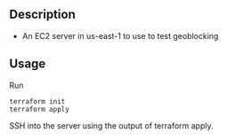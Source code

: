 ## Description

- An EC2 server in us-east-1 to use to test geoblocking 

## Usage

Run
```
terraform init
terraform apply
```

SSH into the server using the output of terraform apply.
